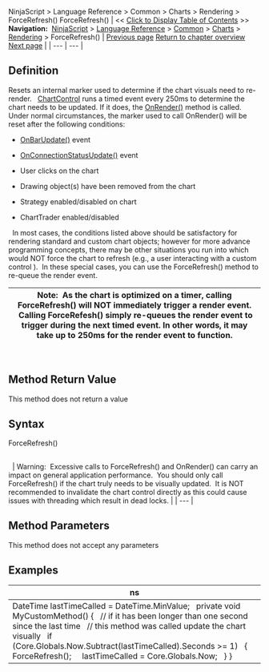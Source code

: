 ﻿
NinjaScript \> Language Reference \> Common \> Charts \> Rendering \> ForceRefresh()
ForceRefresh()
| \<\< [Click to Display Table of Contents](forcerefresh.md) \>\> **Navigation:**     [NinjaScript](ninjascript.md) \> [Language Reference](language_reference_wip.md) \> [Common](common.md) \> [Charts](chart.md) \> [Rendering](rendering.md) \> ForceRefresh() | [Previous page](dxextensions_tovector2.md) [Return to chapter overview](rendering.md) [Next page](isinhittest.md) |
| --- | --- |
## Definition
Resets an internal marker used to determine if the chart visuals need to re\-render.
 
[ChartControl](chartcontrol.md) runs a timed event every 250ms to determine the chart needs to be updated. If it does, the [OnRender()](onrender.md) method is called. Under normal circumstances, the marker used to call OnRender() will be reset after the following conditions:
 
- [OnBarUpdate()](onbarupdate.md) event

- [OnConnectionStatusUpdate()](onconnectionstatusupdate.md) event

- User clicks on the chart

- Drawing object(s) have been removed from the chart

- Strategy enabled/disabled on chart

- ChartTrader enabled/disabled

 
In most cases, the conditions listed above should be satisfactory for rendering standard and custom chart objects; however for more advance programming concepts, there may be other situations you run into which would NOT force the chart to refresh (e.g., a user interacting with a custom control ).  In these special cases, you can use the ForceRefresh() method to re\-queue the render event.

| Note:  As the chart is optimized on a timer, calling ForceRefresh() will NOT immediately trigger a render event.   Calling ForceRefesh() simply re\-queues the render event to trigger during the next timed event.  In other words, it may take up to 250ms for the render event to function. |
| --- |
 
## 
## Method Return Value
This method does not return a value
## 
## Syntax
ForceRefresh()
## 
 
| Warning:  Excessive calls to ForceRefresh() and OnRender() can carry an impact on general application performance.  You should only call ForceRefresh() if the chart truly needs to be visually updated.  It is NOT recommended to invalidate the chart control directly as this could cause issues with threading which result in dead locks. |
| --- |
## 
## 
## Method Parameters
This method does not accept any parameters
 
## Examples
| ns |
| --- |
| DateTime lastTimeCalled \= DateTime.MinValue;   private void MyCustomMethod() {    // if it has been longer than one second since the last time    // this method was called update the chart visually    if (Core.Globals.Now.Subtract(lastTimeCalled).Seconds \>\= 1)    {      ForceRefresh();      lastTimeCalled \= Core.Globals.Now;    } } |

